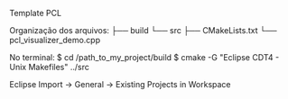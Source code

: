 Template PCL



Organização dos arquivos:
├── build
└── src
    ├── CMakeLists.txt
    └── pcl_visualizer_demo.cpp



No terminal:
$ cd /path_to_my_project/build
$ cmake -G "Eclipse CDT4 - Unix Makefiles" ../src



Eclipse
Import -> General -> Existing Projects in Workspace
